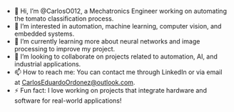 - 👋 Hi, I’m @CarlosO012, a Mechatronics Engineer working on automating the tomato classification process.
- 👀 I’m interested in automation, machine learning, computer vision, and embedded systems.
- 🌱 I’m currently learning more about neural networks and image processing to improve my project.
- 💞️ I’m looking to collaborate on projects related to automation, AI, and industrial applications.
- 📫 How to reach me: You can contact me through LinkedIn or via email at CarlosEduardoOrdonez@outlook.com.
- ⚡ Fun fact: I love working on projects that integrate hardware and software for real-world applications!


<!---
CarlosO012/CarlosO012 is a ✨ special ✨ repository because its `README.md` (this file) appears on your GitHub profile.
You can click the Preview link to take a look at your changes.
--->
